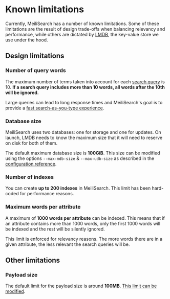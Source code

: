 # Known limitations

Currently, MeiliSearch has a number of known limitations. Some of these limitations are the result of design trade-offs when balancing relevancy and performance, while others are dictated by [LMDB](/reference/under_the_hood/storage.md), the key-value store we use under the hood.

## Design limitations

### Number of query words

The maximum number of terms taken into account for each [search query](/reference/features/search_parameters.md#query-q) is 10. **If a search query includes more than 10 words, all words after the 10th will be ignored.**

Large queries can lead to long response times and MeiliSearch's goal is to provide a [fast search-as-you-type experience](/learn/what_is_meilisearch/philosophy.md#front-facing-search).

### Database size

MeiliSearch uses two databases: one for storage and one for updates. On launch, LMDB needs to know the maximum size that it will need to reserve on disk for both of them.

The default maximum database size is __100GiB__. This size can be modified using the options `--max-mdb-size` & `--max-udb-size` as described in the [configuration reference](/reference/features/configuration.md#max-mdb-size).

### Number of indexes

You can create __up to 200 indexes__ in MeiliSearch. This limit has been hard-coded for performance reasons.

### Maximum words per attribute

A maximum of __1000 words per attribute__ can be indexed. This means that if an attribute contains more than 1000 words, only the first 1000 words will be indexed and the rest will be silently ignored.

This limit is enforced for relevancy reasons. The more words there are in a given attribute, the less relevant the search queries will be.

## Other limitations

### Payload size

The default limit for the payload size is around __100MB__. [This limit can be modified](/reference/features/configuration.md#payload-limit-size).
